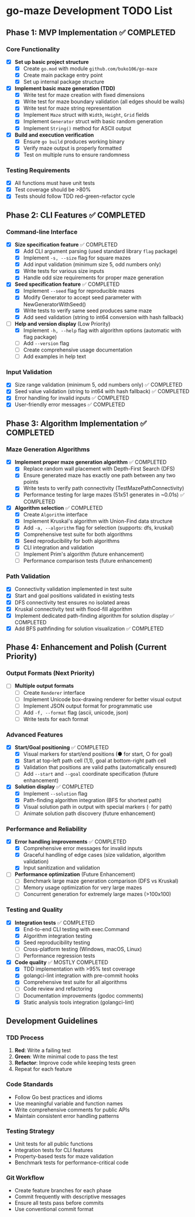 # go-maze Development TODO List

## Phase 1: MVP Implementation ✅ COMPLETED

### Core Functionality
- [x] **Set up basic project structure**
  - [x] Create `go.mod` with module `github.com/buko106/go-maze`
  - [x] Create main package entry point
  - [x] Set up internal package structure

- [x] **Implement basic maze generation (TDD)**
  - [x] Write test for maze creation with fixed dimensions
  - [x] Write test for maze boundary validation (all edges should be walls)
  - [x] Write test for maze string representation
  - [x] Implement `Maze` struct with `Width`, `Height`, `Grid` fields
  - [x] Implement `Generator` struct with basic random generation
  - [x] Implement `String()` method for ASCII output

- [x] **Build and execution verification**
  - [x] Ensure `go build` produces working binary
  - [x] Verify maze output is properly formatted
  - [x] Test on multiple runs to ensure randomness

### Testing Requirements
- [x] All functions must have unit tests
- [x] Test coverage should be >80%
- [x] Tests should follow TDD red-green-refactor cycle

## Phase 2: CLI Features ✅ COMPLETED

### Command-line Interface
- [x] **Size specification feature** ✅ COMPLETED
  - [x] Add CLI argument parsing (used standard library `flag` package)
  - [x] Implement `-s, --size` flag for square mazes
  - [x] Add input validation (minimum size 5, odd numbers only)
  - [x] Write tests for various size inputs
  - [x] Handle odd size requirements for proper maze generation

- [x] **Seed specification feature** ✅ COMPLETED
  - [x] Implement `--seed` flag for reproducible mazes
  - [x] Modify Generator to accept seed parameter with NewGeneratorWithSeed()
  - [x] Write tests to verify same seed produces same maze
  - [x] Add seed validation (string to int64 conversion with hash fallback)

- [ ] **Help and version display** (Low Priority)
  - [x] Implement `-h, --help` flag with algorithm options (automatic with flag package)
  - [ ] Add `--version` flag
  - [ ] Create comprehensive usage documentation
  - [ ] Add examples in help text

### Input Validation
- [x] Size range validation (minimum 5, odd numbers only) ✅ COMPLETED
- [x] Seed value validation (string to int64 with hash fallback) ✅ COMPLETED
- [x] Error handling for invalid inputs ✅ COMPLETED
- [x] User-friendly error messages ✅ COMPLETED

## Phase 3: Algorithm Implementation ✅ COMPLETED

### Maze Generation Algorithms
- [x] **Implement proper maze generation algorithm** ✅ COMPLETED
  - [x] Replace random wall placement with Depth-First Search (DFS)
  - [x] Ensure generated maze has exactly one path between any two points
  - [x] Write tests to verify path connectivity (TestMazePathConnectivity)
  - [x] Performance testing for large mazes (51x51 generates in ~0.01s) ✅ COMPLETED

- [x] **Algorithm selection** ✅ COMPLETED
  - [x] Create `Algorithm` interface
  - [x] Implement Kruskal's algorithm with Union-Find data structure
  - [x] Add `-a, --algorithm` flag for selection (supports: dfs, kruskal)
  - [x] Comprehensive test suite for both algorithms
  - [x] Seed reproducibility for both algorithms
  - [x] CLI integration and validation
  - [ ] Implement Prim's algorithm (future enhancement)
  - [ ] Performance comparison tests (future enhancement)

### Path Validation
- [x] Connectivity validation implemented in test suite
- [x] Start and goal positions validated in existing tests  
- [x] DFS connectivity test ensures no isolated areas
- [x] Kruskal connectivity test with flood-fill algorithm
- [x] Implement dedicated path-finding algorithm for solution display ✅ COMPLETED
- [x] Add BFS pathfinding for solution visualization ✅ COMPLETED

## Phase 4: Enhancement and Polish (Current Priority)

### Output Formats (Next Priority)
- [ ] **Multiple output formats**
  - [ ] Create `Renderer` interface
  - [ ] Implement Unicode box-drawing renderer for better visual output
  - [ ] Implement JSON output format for programmatic use
  - [ ] Add `-f, --format` flag (ascii, unicode, json)
  - [ ] Write tests for each format

### Advanced Features
- [x] **Start/Goal positioning** ✅ COMPLETED
  - [x] Visual markers for start/end positions (● for start, ○ for goal)
  - [x] Start at top-left path cell (1,1), goal at bottom-right path cell
  - [x] Validation that positions are valid paths (automatically ensured)
  - [ ] Add `--start` and `--goal` coordinate specification (future enhancement)

- [x] **Solution display** ✅ COMPLETED
  - [x] Implement `--solution` flag
  - [x] Path-finding algorithm integration (BFS for shortest path)
  - [x] Visual solution path in output with special markers (· for path)
  - [ ] Animate solution path discovery (future enhancement)

### Performance and Reliability
- [x] **Error handling improvements** ✅ COMPLETED
  - [x] Comprehensive error messages for invalid inputs
  - [x] Graceful handling of edge cases (size validation, algorithm validation)
  - [x] Input sanitization and validation

- [ ] **Performance optimization** (Future Enhancement)
  - [ ] Benchmark large maze generation comparison (DFS vs Kruskal)
  - [ ] Memory usage optimization for very large mazes
  - [ ] Concurrent generation for extremely large mazes (>100x100)

### Testing and Quality
- [x] **Integration tests** ✅ COMPLETED
  - [x] End-to-end CLI testing with exec.Command
  - [x] Algorithm integration testing
  - [x] Seed reproducibility testing
  - [ ] Cross-platform testing (Windows, macOS, Linux)
  - [ ] Performance regression tests

- [x] **Code quality** ✅ MOSTLY COMPLETED
  - [x] TDD implementation with >95% test coverage
  - [x] golangci-lint integration with pre-commit hooks
  - [x] Comprehensive test suite for all algorithms
  - [ ] Code review and refactoring
  - [ ] Documentation improvements (godoc comments)
  - [x] Static analysis tools integration (golangci-lint)

## Development Guidelines

### TDD Process
1. **Red**: Write a failing test
2. **Green**: Write minimal code to pass the test
3. **Refactor**: Improve code while keeping tests green
4. Repeat for each feature

### Code Standards
- Follow Go best practices and idioms
- Use meaningful variable and function names
- Write comprehensive comments for public APIs
- Maintain consistent error handling patterns

### Testing Strategy
- Unit tests for all public functions
- Integration tests for CLI features
- Property-based tests for maze validation
- Benchmark tests for performance-critical code

### Git Workflow
- Create feature branches for each phase
- Commit frequently with descriptive messages
- Ensure all tests pass before commits
- Use conventional commit format
